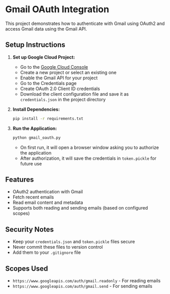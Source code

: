 # Gmail OAuth Integration

This project demonstrates how to authenticate with Gmail using OAuth2 and access Gmail data using the Gmail API.

## Setup Instructions

1. **Set up Google Cloud Project:**
   - Go to the [Google Cloud Console](https://console.cloud.google.com/)
   - Create a new project or select an existing one
   - Enable the Gmail API for your project
   - Go to the Credentials page
   - Create OAuth 2.0 Client ID credentials
   - Download the client configuration file and save it as `credentials.json` in the project directory

2. **Install Dependencies:**
   ```bash
   pip install -r requirements.txt
   ```

3. **Run the Application:**
   ```bash
   python gmail_oauth.py
   ```
   - On first run, it will open a browser window asking you to authorize the application
   - After authorization, it will save the credentials in `token.pickle` for future use

## Features

- OAuth2 authentication with Gmail
- Fetch recent emails
- Read email content and metadata
- Supports both reading and sending emails (based on configured scopes)

## Security Notes

- Keep your `credentials.json` and `token.pickle` files secure
- Never commit these files to version control
- Add them to your `.gitignore` file

## Scopes Used

- `https://www.googleapis.com/auth/gmail.readonly` - For reading emails
- `https://www.googleapis.com/auth/gmail.send` - For sending emails 